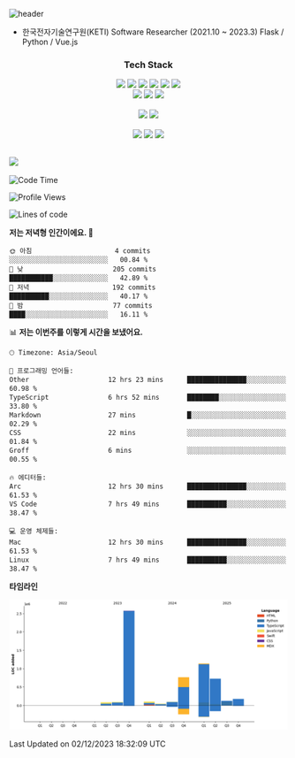 ![header](https://capsule-render.vercel.app/api?type=soft&color=auto&height=150&section=header&text=HANGYU&fontSize=70&animation=twinkling)


- 한국전자기술연구원(KETI) Software Researcher (2021.10 ~ 2023.3) Flask / Python / Vue.js

<h3 align="center"> Tech Stack </h3>
<p align="center">
  <img src="https://img.shields.io/badge/HTML-E34F26?style=flat-square&logo=HTML5&logoColor=white"/></a>
<img src="https://img.shields.io/badge/CSS-1572B6?style=flat-square&logo=CSS3&logoColor=white"/></a>
<img src="https://img.shields.io/badge/JavaScript-F7DF1E?style=flat-square&logo=JavaScript&logoColor=white"/></a>
<img src="https://img.shields.io/badge/Java-007396?style=flat-square&logo=Java&logoColor=white"/></a>
<img src="https://img.shields.io/badge/React-61DAFB?style=flat-square&logo=React&logoColor=white"/></a>
<img src="https://img.shields.io/badge/Next-000000?style=flat-square&logo=Next.js&logoColor=white"/></a>
<br>
<img src="https://img.shields.io/badge/Python-3776AB?style=flat-square&logo=Python&logoColor=white"/></a>
<img src="https://img.shields.io/badge/Flask-000000?style=flat-square&logo=Flask&logoColor=white"/></a>
<img src="https://img.shields.io/badge/MySQL-4479A1?style=flat-square&logo=MySQL&logoColor=white"/></a>

<br>
<br>
<img src="https://img.shields.io/badge/Android Studio-3DDC84?style=flat-square&logo=Android Studio&logoColor=white"/></a>
<img src="https://img.shields.io/badge/Visual Studio Code-007ACC?style=flat-square&logo=Visual Studio Code&logoColor=white"/></a>
<br>
<br>
<img src="https://img.shields.io/badge/macOS-000000?style=flat-square&logo=macOS&logoColor=white"/></a>
<img src="https://img.shields.io/badge/Windows-0078D6?style=flat-square&logo=Windows&logoColor=white"/></a>
<img src="https://img.shields.io/badge/Ubuntu-E95420?style=flat-square&logo=Ubuntu&logoColor=white"/></a>
<br>
<br>

</p>

![](https://gh-hits.nomadcoders.workers.dev/view?username=ruehan)
 <!--START_SECTION:waka-->
![Code Time](http://img.shields.io/badge/Code%20Time-790%20hrs%2056%20mins-blue)

![Profile Views](http://img.shields.io/badge/Profile%20Views-0-blue)

![Lines of code](https://img.shields.io/badge/%EC%A0%80%EB%8A%94%20%EC%97%AC%ED%83%9C%EA%B9%8C%EC%A7%80%20-2.7%20million%20%EC%A4%84%EC%9D%98%20%EC%BD%94%EB%93%9C%EB%A5%BC%20%EC%9E%91%EC%84%B1%ED%96%88%EC%96%B4%EC%9A%94.-blue)

**저는 저녁형 인간이에요. 🦉** 

```text
🌞 아침                     4 commits           ░░░░░░░░░░░░░░░░░░░░░░░░░   00.84 % 
🌆 낮　                     205 commits         ███████████░░░░░░░░░░░░░░   42.89 % 
🌃 저녁                     192 commits         ██████████░░░░░░░░░░░░░░░   40.17 % 
🌙 밤　                     77 commits          ████░░░░░░░░░░░░░░░░░░░░░   16.11 % 
```


📊 **저는 이번주를 이렇게 시간을 보냈어요.** 

```text
🕑︎ Timezone: Asia/Seoul

💬 프로그래밍 언어들: 
Other                    12 hrs 23 mins      ███████████████░░░░░░░░░░   60.98 % 
TypeScript               6 hrs 52 mins       ████████░░░░░░░░░░░░░░░░░   33.80 % 
Markdown                 27 mins             █░░░░░░░░░░░░░░░░░░░░░░░░   02.29 % 
CSS                      22 mins             ░░░░░░░░░░░░░░░░░░░░░░░░░   01.84 % 
Groff                    6 mins              ░░░░░░░░░░░░░░░░░░░░░░░░░   00.55 % 

🔥 에디터들: 
Arc                      12 hrs 30 mins      ███████████████░░░░░░░░░░   61.53 % 
VS Code                  7 hrs 49 mins       ██████████░░░░░░░░░░░░░░░   38.47 % 

💻 운영 체제들: 
Mac                      12 hrs 30 mins      ███████████████░░░░░░░░░░   61.53 % 
Linux                    7 hrs 49 mins       ██████████░░░░░░░░░░░░░░░   38.47 % 
```

**타임라인**

![Lines of Code chart](https://raw.githubusercontent.com/ruehan/ruehan/main/assets/bar_graph.png)


 Last Updated on 02/12/2023 18:32:09 UTC
<!--END_SECTION:waka-->


